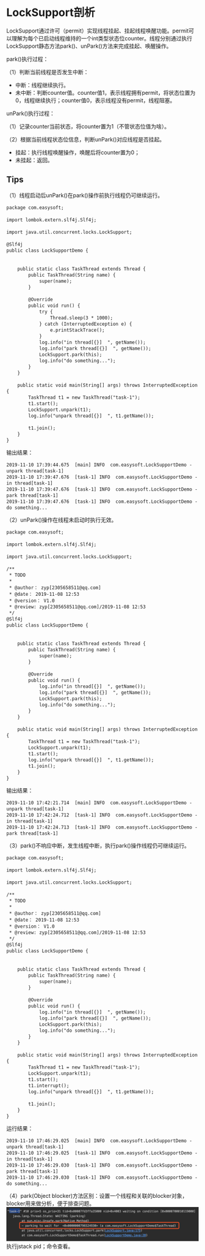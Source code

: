 # LockSupport剖析

LockSupport通过许可（permit）实现线程挂起、挂起线程唤醒功能。permit可以理解为每个已启动线程维持的一个int类型状态位counter。线程分别通过执行LockSupport静态方法park\(\)、unPark\(\)方法来完成挂起、唤醒操作。

park\(\)执行过程：

（1）判断当前线程是否发生中断：

* 中断：线程继续执行。
* 未中断：判断counter值。counter值1，表示线程拥有permit，将状态位置为0，线程继续执行；counter值0，表示线程没有permit，线程阻塞。

unPark\(\)执行过程：

（1）记录counter当前状态，将counter置为1（不管状态位值为啥）。

（2）根据当前线程状态位信息，判断unPark\(\)对应线程是否挂起。

* 挂起：执行线程唤醒操作，唤醒后将counter置为0；
* 未挂起：返回。

## Tips

（1）线程启动后unPark\(\)在park\(\)操作前执行线程仍可继续运行。

```
package com.easysoft;

import lombok.extern.slf4j.Slf4j;

import java.util.concurrent.locks.LockSupport;

@Slf4j
public class LockSupportDemo {


    public static class TaskThread extends Thread {
        public TaskThread(String name) {
            super(name);
        }

        @Override
        public void run() {
            try {
                Thread.sleep(3 * 1000);
            } catch (InterruptedException e) {
                e.printStackTrace();
            }
            log.info("in thread[{}]  ", getName());
            log.info("park thread[{}]  ", getName());
            LockSupport.park(this);
            log.info("do something...");
        }
    }

    public static void main(String[] args) throws InterruptedException {
        TaskThread t1 = new TaskThread("task-1");
        t1.start();
        LockSupport.unpark(t1);
        log.info("unpark thread[{}]  ", t1.getName());

        t1.join();
    }
}
```

输出结果：

```
2019-11-10 17:39:44.675  [main] INFO  com.easysoft.LockSupportDemo -unpark thread[task-1]  
2019-11-10 17:39:47.676  [task-1] INFO  com.easysoft.LockSupportDemo -in thread[task-1]  
2019-11-10 17:39:47.676  [task-1] INFO  com.easysoft.LockSupportDemo -park thread[task-1]  
2019-11-10 17:39:47.676  [task-1] INFO  com.easysoft.LockSupportDemo -do something...
```

（2）unPark\(\)操作在线程未启动时执行无效。

```
package com.easysoft;

import lombok.extern.slf4j.Slf4j;

import java.util.concurrent.locks.LockSupport;

/**
 * TODO
 *
 * @author： zyp[2305658511@qq.com]
 * @date： 2019-11-08 12:53
 * @version： V1.0
 * @review: zyp[2305658511@qq.com]/2019-11-08 12:53
 */
@Slf4j
public class LockSupportDemo {


    public static class TaskThread extends Thread {
        public TaskThread(String name) {
            super(name);
        }

        @Override
        public void run() {
            log.info("in thread[{}]  ", getName());
            log.info("park thread[{}]  ", getName());
            LockSupport.park(this);
            log.info("do something...");
        }
    }

    public static void main(String[] args) throws InterruptedException {
        TaskThread t1 = new TaskThread("task-1");
        LockSupport.unpark(t1);
        t1.start();
        log.info("unpark thread[{}]  ", t1.getName());
        t1.join();
    }
}
```

输出结果：

```
2019-11-10 17:42:21.714  [main] INFO  com.easysoft.LockSupportDemo -unpark thread[task-1]  
2019-11-10 17:42:24.712  [task-1] INFO  com.easysoft.LockSupportDemo -in thread[task-1]  
2019-11-10 17:42:24.713  [task-1] INFO  com.easysoft.LockSupportDemo -park thread[task-1]
```

（3）park\(\)不响应中断，发生线程中断，执行park\(\)操作线程仍可继续运行。

```
package com.easysoft;

import lombok.extern.slf4j.Slf4j;

import java.util.concurrent.locks.LockSupport;

/**
 * TODO
 *
 * @author： zyp[2305658511@qq.com]
 * @date： 2019-11-08 12:53
 * @version： V1.0
 * @review: zyp[2305658511@qq.com]/2019-11-08 12:53
 */
@Slf4j
public class LockSupportDemo {


    public static class TaskThread extends Thread {
        public TaskThread(String name) {
            super(name);
        }

        @Override
        public void run() {
            log.info("in thread[{}]  ", getName());
            log.info("park thread[{}]  ", getName());
            LockSupport.park(this);
            log.info("do something...");
        }
    }

    public static void main(String[] args) throws InterruptedException {
        TaskThread t1 = new TaskThread("task-1");
        LockSupport.unpark(t1);
        t1.start();
        t1.interrupt();
        log.info("unpark thread[{}]  ", t1.getName());

        t1.join();
    }
}
```

运行结果：

```
2019-11-10 17:46:29.025  [main] INFO  com.easysoft.LockSupportDemo -unpark thread[task-1]  
2019-11-10 17:46:29.025  [task-1] INFO  com.easysoft.LockSupportDemo -in thread[task-1]  
2019-11-10 17:46:29.030  [task-1] INFO  com.easysoft.LockSupportDemo -park thread[task-1]  
2019-11-10 17:46:29.030  [task-1] INFO  com.easysoft.LockSupportDemo -do something...
```

（4）park\(Object blocker\)方法区别：设置一个线程和关联的blocker对象，blocker用来做分析，便于排查问题。![](/assets/locksupport-1.png)执行jstack pid；命令查看。


